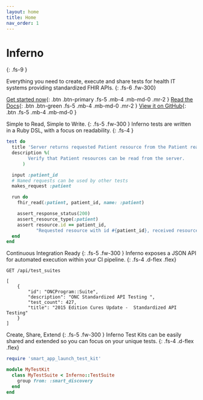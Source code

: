 ```yaml
---
layout: home
title: Home
nav_order: 1
---
```

# Inferno
{: .fs-9 }

Everything you need to create, execute and share tests for health IT systems providing standardized FHIR APIs.
{: .fs-6 .fw-300}

[Get started now](/inferno-core/getting-started){: .btn .btn-primary .fs-5 .mb-4 .mb-md-0 .mr-2 } [Read the Docs](/inferno-core/overview){: .btn .btn-green .fs-5 .mb-4 .mb-md-0 .mr-2 } [View it on GitHub](https://github.com/inferno-framework/){: .btn .fs-5 .mb-4 .mb-md-0 }

Simple to Read, Simple to Write.
{: .fs-5 .fw-300 }
Inferno tests are written in a Ruby DSL, with a focus on readability.
{: .fs-4 }

```ruby
test do
  title 'Server returns requested Patient resource from the Patient read interaction'
  description %(
        Verify that Patient resources can be read from the server.
      )

  input :patient_id
  # Named requests can be used by other tests
  makes_request :patient

  run do
    fhir_read(:patient, patient_id, name: :patient)

    assert_response_status(200)
    assert_resource_type(:patient)
    assert resource.id == patient_id,
           "Requested resource with id #{patient_id}, received resource with id #{resource.id}"
  end
end
```

Continuous Integration Ready
{: .fs-5 .fw-300 }
Inferno exposes a JSON API for automated execution within your CI pipeline.
{: .fs-4 .d-flex .flex}
```http
GET /api/test_suites

[
	{
		"id": "ONCProgram::Suite",
		"description": "ONC Standardized API Testing ",
		"test_count": 427,
		"title": "2015 Edition Cures Update -  Standardized API Testing"
	}
]
```

Create, Share, Extend
{: .fs-5 .fw-300 }
Inferno Test Kits can be easily shared and extended so you can focus on your unique tests.
{: .fs-4 .d-flex .flex}
```ruby
require 'smart_app_launch_test_kit'

module MyTestKit
  class MyTestSuite < Inferno::TestSuite
    group from: :smart_discovery
  end
end
```
